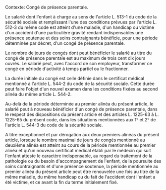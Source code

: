 Contexte: Congé de présence parentale.

Le salarié dont l'enfant à charge au sens de l'article L. 513-1 du code de la sécurité sociale et remplissant l'une des conditions prévues par l'article L. 512-3 du même code est atteint d'une maladie, d'un handicap ou victime d'un accident d'une particulière gravité rendant indispensables une présence soutenue et des soins contraignants bénéficie, pour une période déterminée par décret, d'un congé de présence parentale.

Le nombre de jours de congés dont peut bénéficier le salarié au titre du congé de présence parentale est au maximum de trois cent dix jours ouvrés. Le salarié peut, avec l'accord de son employeur, transformer ce congé en période d'activité à temps partiel ou le fractionner.

La durée initiale du congé est celle définie dans le certificat médical mentionné à l'article L. 544-2 du code de la sécurité sociale. Cette durée peut faire l'objet d'un nouvel examen dans les conditions fixées au second alinéa du même article L. 544-2.

Au-delà de la période déterminée au premier alinéa du présent article, le salarié peut à nouveau bénéficier d'un congé de présence parentale, dans le respect des dispositions du présent article et des articles L. 1225-63 à L. 1225-65 du présent code, dans les situations mentionnées aux 1° et 2° de l'article L. 544-3 du code de la sécurité sociale.

A titre exceptionnel et par dérogation aux deux premiers alinéas du présent article, lorsque le nombre maximal de jours de congés mentionné au deuxième alinéa est atteint au cours de la période mentionnée au premier alinéa et qu'un nouveau certificat médical établi par le médecin qui suit l'enfant atteste le caractère indispensable, au regard du traitement de la pathologie ou du besoin d'accompagnement de l'enfant, de la poursuite des soins contraignants et d'une présence soutenue, la période mentionnée au premier alinéa du présent article peut être renouvelée une fois au titre de la même maladie, du même handicap ou du fait de l'accident dont l'enfant a été victime, et ce avant la fin du terme initialement fixé.
